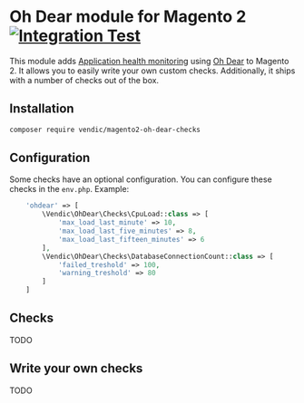 # Oh Dear module for Magento 2 [![Integration Test](https://github.com/Vendic/magento2-oh-dear/actions/workflows/integration.yml/badge.svg)](https://github.com/Vendic/magento2-oh-dear/actions/workflows/integration.yml)
This module adds [Application health monitoring](https://ohdear.app/features/application-health-monitoring) using [Oh Dear](https://ohdear.app/) to Magento 2. It allows you to easily write your own custom checks. Additionally, it ships with a number of checks out of the box. 

## Installation
```bash
composer require vendic/magento2-oh-dear-checks
```

## Configuration
Some checks have an optional configuration. You can configure these checks in the `env.php`. Example:
```php
    'ohdear' => [
        \Vendic\OhDear\Checks\CpuLoad::class => [
            'max_load_last_minute' => 10,
            'max_load_last_five_minutes' => 8,
            'max_load_last_fifteen_minutes' => 6
        ],
        \Vendic\OhDear\Checks\DatabaseConnectionCount::class => [
            'failed_treshold' => 100,
            'warning_treshold' => 80
        ]
    ]
```

## Checks
TODO

## Write your own checks
TODO
